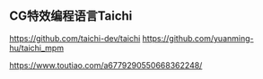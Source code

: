 ## CG特效编程语言Taichi
https://github.com/taichi-dev/taichi
https://github.com/yuanming-hu/taichi_mpm

https://www.toutiao.com/a6779290550668362248/
